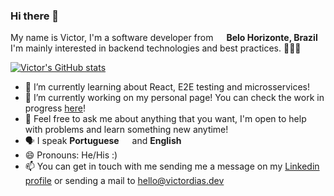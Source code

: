### Hi there 👋
My name is Victor, I'm a software developer from <img src="https://image.flaticon.com/icons/svg/197/197386.svg" width="13"/> <b>Belo Horizonte, Brazil</b> <br/>
I'm mainly interested in backend technologies and best practices. 👨🏻‍💻

[![Victor's GitHub stats](https://github-readme-stats.vercel.app/api?username=victormagalhaess&theme=nightowl&show_icons=true)](https://github.com/victormagalhaess)

- 🌱 I’m currently learning about React, E2E testing and microsservices!
- 🔭 I’m currently working on my personal page! You can check the work in progress <a href="victordias.dev" target="_blank">here</a>!
- 💬 Feel free to ask me about anything that you want, I'm open to help with problems and learn something new anytime!
- 🗣 I speak <b>Portuguese</b> <img src="https://image.flaticon.com/icons/svg/197/197386.svg" width="13"/> and <b>English</b> <img src="https://www.flaticon.com/svg/vstatic/svg/197/197374.svg?token=exp=1615141055~hmac=c8c3b55ebe366594adbb2e2c0ba51269" width="13"/>
- 😄 Pronouns: He/His :)
- 📫 You can get in touch with me sending me a message on my <a href="https://www.linkedin.com/in/victorhugofariadias/" target="_blank">Linkedin profile</a> or sending a mail to <a href="mailto:hello@victordias.dev" target="_blank">hello@victordias.dev</a>
